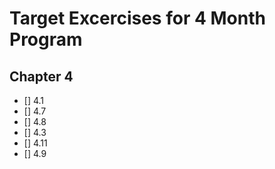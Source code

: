 # Target Excercises for 4 Month Program

## Chapter 4
 - [] 4.1
 - [] 4.7 
 - [] 4.8 
 - [] 4.3 
 - [] 4.11
 - [] 4.9 
